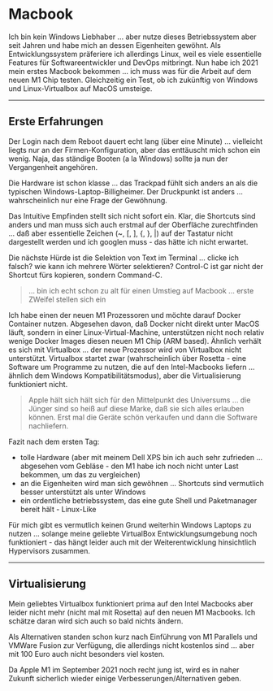 # Macbook

Ich bin kein Windows Liebhaber ... aber nutze dieses Betriebssystem aber seit Jahren und habe mich an dessen Eigenheiten gewöhnt. Als Entwicklungssystem präferiere ich allerdings Linux, weil es viele essentielle Features für Softwareentwickler und DevOps mitbringt. Nun habe ich 2021 mein erstes Macbook bekommen ... ich muss was für die Arbeit auf dem neuen M1 Chip testen. Gleichzeitig ein Test, ob ich zukünftig von Windows und Linux-Virtualbox auf MacOS umsteige.

---

## Erste Erfahrungen

Der Login nach dem Reboot dauert echt lang (über eine Minute) ... vielleicht liegts nur an der Firmen-Konfiguration, aber das enttäuscht mich schon ein wenig. Naja, das ständige Booten (a la Windows) sollte ja nun der Vergangenheit angehören.

Die Hardware ist schon klasse ... das Trackpad fühlt sich anders an als die typischen Windows-Laptop-Billigheimer. Der Druckpunkt ist anders ... wahrscheinlich nur eine Frage der Gewöhnung.

Das Intuitive Empfinden stellt sich nicht sofort ein. Klar, die Shortcuts sind anders und man muss sich auch erstmal auf der Oberfläche zurechtfinden ... daß aber essentielle Zeichen (~, [, ], {, }, |) auf der Tastatur nicht dargestellt werden und ich googlen muss - das hätte ich nicht erwartet.

Die nächste Hürde ist die Selektion von Text im Terminal ... clicke ich falsch? wie kann ich mehrere Wörter selektieren? Control-C ist gar nicht der Shortcut fürs kopieren, sondern Command-C.

> ... bin ich echt schon zu alt für einen Umstieg auf Macbook ... erste ZWeifel stellen sich ein

Ich habe einen der neuen M1 Prozessoren und möchte darauf Docker Container nutzen. Abgesehen davon, daß Docker nicht direkt unter MacOS läuft, sondern in einer Linux-Virtual-Machine, unterstützen nicht noch relativ wenige Docker Images diesen neuen M1 Chip (ARM based). Ähnlich verhält es sich mit Virtualbox ... der neue Prozessor wird von Virtualbox nicht unterstützt. Virtualbox startet zwar (wahrscheinlich über Rosetta - eine Software um Programme zu nutzen, die auf den Intel-Macbooks liefern ... ähnlich dem Windows Kompatibilitätsmodus), aber die Virtualisierung funktioniert nicht.

> Apple hält sich hält sich für den Mittelpunkt des Universums ... die Jünger sind so heiß auf diese Marke, daß sie sich alles erlauben können. Erst mal die Geräte schön verkaufen und dann die Software nachliefern.

Fazit nach dem ersten Tag:

* tolle Hardware (aber mit meinem Dell XPS bin ich auch sehr zufrieden ... abgesehen vom Gebläse - den M1 habe ich noch nicht unter Last bekommen, um das zu vergleichen)
* an die Eigenheiten wird man sich gewöhnen ... Shortcuts sind vermutlich besser unterstützt als unter Windows
* ein ordentliche betriebssystem, das eine gute Shell und Paketmanager bereit hält - Linux-Like

Für mich gibt es vermutlich keinen Grund weiterhin Windows Laptops zu nutzen ... solange meine geliebte VirtualBox Entwicklungsumgebung noch funktioniert - das hängt leider auch mit der Weiterentwicklung hinsichtlich Hypervisors zusammen.

---

## Virtualisierung

Mein geliebtes Virtualbox funktioniert prima auf den Intel Macbooks aber leider nicht mehr (nicht mal mit Rosetta) auf den neuen M1 Macbooks. Ich schätze daran wird sich auch so bald nichts ändern.

Als Alternativen standen schon kurz nach Einführung von M1 Parallels und VMWare Fusion zur Verfügung, die allerdings nicht kostenlos sind ... aber mit 100 Euro auch nicht besonders viel kosten.

Da Apple M1 im September 2021 noch recht jung ist, wird es in naher Zukunft sicherlich wieder einige Verbesserungen/Alternativen geben.
